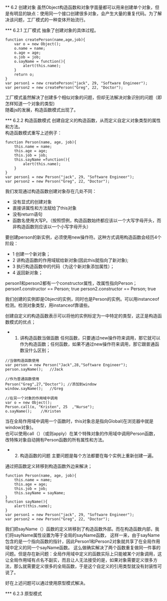 ** 6.2 创建对象
虽然Object构造函数和对象字面量都可以用来创建单个对象，但是有明显的缺点：使用同一个接口创建很多对象，会产生大量的重复代码。为了解决该问题，工厂模式的一种变体开始流行。

*** 6.2.1 工厂模式
抽象了创建对象的具体过程。
```
function createPerson(name,age,job){
    var o = new Object();
    o.name = name;
    o.age = age;
    o.job = job;
    o.sayName = function(){
        alert(this.name);
    }
    return o;
}
var person1 = new createPerson("jack", 29, "Software Engineer");
var person2 = new createPerson("Greg", 22, "Doctor");
```
工厂模式虽然解决了创建多个相似对象的问题，但却无法解决对象识别的问题（即怎样知道一个对象的类型)<br>
随着js的发展，构造函数模式出现了。

*** 6.2.2 构造函数模式
创建自定义的构造函数，从而定义自定义对象类型的属性和方法。<br>
构造函数模式重写上述例子：
```
function Person(name, age, job){
    this.name = name;
    this.age = age;
    this.job = job;
    this.sayName =function(){
        alert(this.name);
    }
}
var person1 = new Person("jack", 29, "Software Engineer");
var person2 = new Person("Greg", 22, "Doctor");
```
我们发现通过构造函数创建对象存在几处不同：<br>
- 没有显式的创建对象
- 直接讲属性和方法赋给了this对象
- 没有return语句
- 函数名使用大写P。（按照惯例，构造函数始终都应该以一个大写字母开头，而非构造函数则应该以一个小写字母开头）

要创建person的新实例，必须使用new操作符。这种方式调用构造函数会经历4个阶段：
- 1 创建一个新对象；
- 2 讲构造函数的作用域赋给新对象(因此this就指向了新对象);
- 3 执行构造函数中的代码（为这个新对象添加属性）；
- 4 返回新对象；

person1和person2都有一个constructor属性，改属性指向Person；<br>
person1.constructor == Person;
true
person2.constructor == Person;
true

我们创建的实例即是Object的实例，同时也是Person的实例。可以用instanceof检测。检测对象类型，用instanceof靠谱些。

创建自定义的构造函数表示可以将他的实例标定为一中特定的类型，这正是构造函数模式的优点；<br>
- 1. 讲构造函数当做函数
任何函数，只要通过new操作符来调用，那它就可以作为构造函数；任何函数，如果不通过new操作符来调用，那它跟普通函数没什么区别；
```
//当做构造函数使用
var person = new Person("Jack",28,"Software Engineer");
person.sayName();   //Jack

//作为普通函数使用
Person("Greg",27,"Doctor"); //添加到window
window.sayName();   //Greg

//在另一个对象的作用域中调用
var o = new Object();
Person.call(o, "Kristen", 25  ,"Nurse");
o.sayName();    //Kristen
```
当在全局作用域中调用一个函数时，this对象总是指向Global(在浏览器中就是window对象)。<br>
也可以使用call（）（或则apply）在某个特殊对象的作用域中调用Person函数，改特殊对象自动拥有Person函数的所有属性和方法。
- 2. 构造函数的问题
主要问题是每个方法都要在每个实例上重新创建一遍。

通过把函数定义转移到构造函数外边来解决；
```
function Person(name, age, job){
    this.name = name;
    this.age = age;
    this.job = job;
    this.sayName = sayName;
}
function sayName(){
    alert(this.name);
}
var person1 = new Person("jack", 29, "Software Engineer");
var person2 = new Person("Greg", 22, "Doctor");
```
我们把sayName（）函数的定义转移到了构造函数外部。而在构造函数内部，我们将sayName属性设置为等于全局的sayName函数，
这样一来，由于sayName包含的是一个指向函数的指针，因此Person1和Person2对象就共享了在全局作用域中定义的同一个sayName函数。
这么做确实解决了两个函数重复做同一件事的问题。但是存在新问题：全局作用域中定义的函数实际上只能被某个对象调用，这让全局作用域有点名不副实，而且让人无法接受的是，如果对象需要定义很多方法，那么就需要定义很多的全局函数，于是这个自定义的引用类型就没有封装性可说了。

好在上述问题可以通过使用原型模式解决。

*** 6.2.3 原型模式



